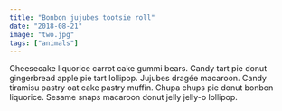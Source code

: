 ```yaml
---
title: "Bonbon jujubes tootsie roll"
date: "2018-08-21"
image: "two.jpg"
tags: ["animals"]
---
```


Cheesecake liquorice carrot cake gummi bears. Candy tart pie donut gingerbread apple pie tart lollipop. Jujubes dragée macaroon. Candy tiramisu pastry oat cake pastry muffin. Chupa chups pie donut bonbon liquorice. Sesame snaps macaroon donut jelly jelly-o lollipop.

